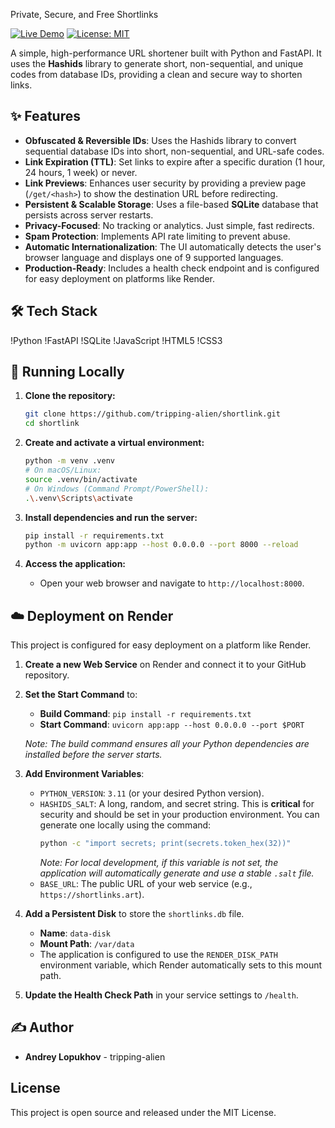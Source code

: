 Private, Secure, and Free Shortlinks

[![Live Demo](https://img.shields.io/badge/Live_Demo-Online-brightgreen?style=for-the-badge)](https://shortlinks.art/)
[![License: MIT](https://img.shields.io/badge/License-MIT-yellow.svg?style=for-the-badge)](https://opensource.org/licenses/MIT)

A simple, high-performance URL shortener built with Python and FastAPI. It uses the **Hashids** library to generate short, non-sequential, and unique codes from database IDs, providing a clean and secure way to shorten links.

## ✨ Features

-   **Obfuscated & Reversible IDs**: Uses the Hashids library to convert sequential database IDs into short, non-sequential, and URL-safe codes.
-   **Link Expiration (TTL)**: Set links to expire after a specific duration (1 hour, 24 hours, 1 week) or never.
-   **Link Previews**: Enhances user security by providing a preview page (`/get/<hash>`) to show the destination URL before redirecting.
-   **Persistent & Scalable Storage**: Uses a file-based **SQLite** database that persists across server restarts.
-   **Privacy-Focused**: No tracking or analytics. Just simple, fast redirects.
-   **Spam Protection**: Implements API rate limiting to prevent abuse.
-   **Automatic Internationalization**: The UI automatically detects the user's browser language and displays one of 9 supported languages.
-   **Production-Ready**: Includes a health check endpoint and is configured for easy deployment on platforms like Render.

## 🛠️ Tech Stack

!Python
!FastAPI
!SQLite
!JavaScript
!HTML5
!CSS3

## 🚀 Running Locally

1.  **Clone the repository:**
    ```sh
    git clone https://github.com/tripping-alien/shortlink.git
    cd shortlink
    ```

2.  **Create and activate a virtual environment:**
    ```sh
    python -m venv .venv
    # On macOS/Linux:
    source .venv/bin/activate
    # On Windows (Command Prompt/PowerShell):
    .\.venv\Scripts\activate
    ```

3.  **Install dependencies and run the server:**
    ```sh
    pip install -r requirements.txt
    python -m uvicorn app:app --host 0.0.0.0 --port 8000 --reload
    ```

4.  **Access the application:**
    -   Open your web browser and navigate to `http://localhost:8000`.

## ☁️ Deployment on Render

This project is configured for easy deployment on a platform like Render.

1.  **Create a new Web Service** on Render and connect it to your GitHub repository.
2.  **Set the Start Command** to:
    -   **Build Command**: `pip install -r requirements.txt`
    -   **Start Command**: `uvicorn app:app --host 0.0.0.0 --port $PORT`

    *Note: The build command ensures all your Python dependencies are installed before the server starts.*

3.  **Add Environment Variables**:
    -   `PYTHON_VERSION`: `3.11` (or your desired Python version).
    -   `HASHIDS_SALT`: A long, random, and secret string. This is **critical** for security and should be set in your production environment. You can generate one locally using the command:
        ```sh
        python -c "import secrets; print(secrets.token_hex(32))"
        ```
        *Note: For local development, if this variable is not set, the application will automatically generate and use a stable `.salt` file.*
    -   `BASE_URL`: The public URL of your web service (e.g., `https://shortlinks.art`).
4.  **Add a Persistent Disk** to store the `shortlinks.db` file.
    -   **Name**: `data-disk`
    -   **Mount Path**: `/var/data`
    -   The application is configured to use the `RENDER_DISK_PATH` environment variable, which Render automatically sets to this mount path.
5.  **Update the Health Check Path** in your service settings to `/health`.

## ✍️ Author

-   **Andrey Lopukhov** - tripping-alien

## License

This project is open source and released under the MIT License.
